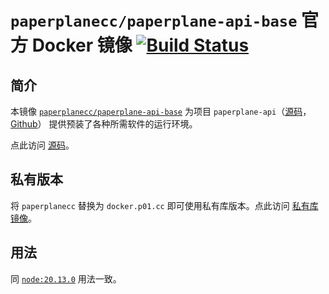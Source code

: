 # `paperplanecc/paperplane-api-base` 官方 Docker 镜像 [![Build Status](https://drone.paperplane.cc/api/badges/p01/paperplane-api-base/status.svg)](https://drone.paperplane.cc/p01/paperplane-api-base)

## 简介

本镜像 [`paperplanecc/paperplane-api-base`](https://hub.docker.com/r/paperplanecc/paperplane-api-base) 为项目 `paperplane-api`（[源码](https://git.paperplane.cc/jia-niang/paperplane-api)，[Github](https://github.com/jia-niang/paperplane-api)） 提供预装了各种所需软件的运行环境。

点此访问 [源码](https://git.paperplane.cc/p01/paperplane-api-base)。

## 私有版本

将 `paperplanecc` 替换为 `docker.p01.cc` 即可使用私有库版本。点此访问 [私有库镜像](https://docker.p01.cc/#!/taglist/paperplane-api-base)。

## 用法

同 [`node:20.13.0`](https://hub.docker.com/_/node) 用法一致。
